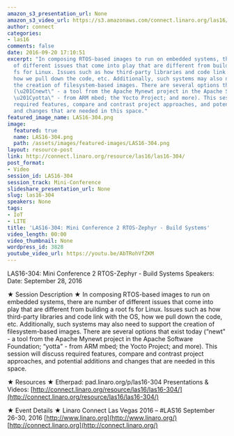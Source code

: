 ```yaml
---
amazon_s3_presentation_url: None
amazon_s3_video_url: https://s3.amazonaws.com/connect.linaro.org/las16/Videos/Wednesday/LAS16-304%20Mini%20Conference%202%20Cortex-M%20Software%20-%20Build%20Systems.mp4
author: connect
categories:
- las16
comments: false
date: 2016-09-20 17:10:51
excerpt: "In composing RTOS-based images to run on embedded systems, there are number
  of different issues that come into play that are different from building a root
  fs for Linux. Issues such as how third-party libraries and code link with the OS,
  how we pull down the code, etc. Additionally, such systems may also need to support
  the creation of filesystem-based images. There are several options that exist today
  (\u201Cnewt\" - a tool from the Apache Mynewt project in the Apache Software Foundation;
  \u201Cyotta\" - from ARM mbed; the Yocto Project; and more). This session will discuss
  required features, compare and contrast project approaches, and potential additions
  and changes that are needed in this space."
featured_image_name: LAS16-304.png
image:
  featured: true
  name: LAS16-304.png
  path: /assets/images/featured-images/LAS16-304.png
layout: resource-post
link: http://connect.linaro.org/resource/las16/las16-304/
post_format:
- Video
session_id: LAS16-304
session_track: Mini-Conference
slideshare_presentation_url: None
slug: las16-304
speakers: None
tags:
- IoT
- LITE
title: 'LAS16-304: Mini Conference 2 RTOS-Zephyr - Build Systems'
video_length: 00:00
video_thumbnail: None
wordpress_id: 3828
youtube_video_url: https://youtu.be/AbTRohVfZKM
---
```


LAS16-304: Mini Conference 2 RTOS-Zephyr - Build Systems
Speakers:
Date: September 28, 2016

★ Session Description ★
In composing RTOS-based images to run on embedded systems, there are number of different issues that come into play that are different from building a root fs for Linux. Issues such as how third-party libraries and code link with the OS, how we pull down the code, etc. Additionally, such systems may also need to support the creation of filesystem-based images. There are several options that exist today (“newt" - a tool from the Apache Mynewt project in the Apache Software Foundation; “yotta" - from ARM mbed; the Yocto Project; and more). This session will discuss required features, compare and contrast project approaches, and potential additions and changes that are needed in this space.

★ Resources ★
Etherpad: pad.linaro.org/p/las16-304
Presentations & Videos: [http://connect.linaro.org/resource/las16/las16-304/](http://connect.linaro.org/resource/las16/las16-304/)

★ Event Details ★
Linaro Connect Las Vegas 2016 – #LAS16
September 26-30, 2016
[http://www.linaro.org](http://www.linaro.org/)
[http://connect.linaro.org](http://connect.linaro.org/)